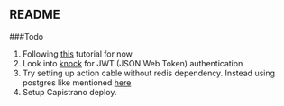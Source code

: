 ## README

###Todo

1. Following [this](http://sourcey.com/building-the-prefect-rails-5-api-only-app/) tutorial for now
2. Look into [knock](https://github.com/nsarno/knock) for JWT (JSON Web Token) authentication
3. Try setting up action cable without redis dependency. Instead using postgres like mentioned [here](http://weblog.rubyonrails.org/2016/2/2/Rails-5-0-beta2/)
4. Setup Capistrano deploy.
